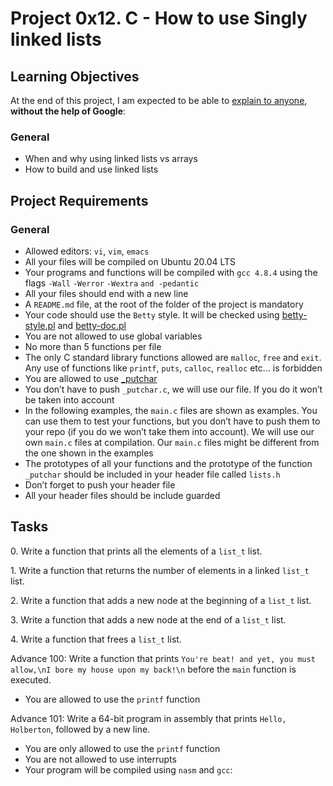 <h1 class="gap">Project 0x12. C - How to use Singly linked lists</h1>

<h2>Learning Objectives</h2>

<p>At the end of this project, I am expected to be able to <a href="/rltoken/8bKyzTFahgtvQf7aftTjPw" title="explain to anyone" target="_blank">explain to anyone</a>, <strong>without the help of Google</strong>:</p>

<h3>General</h3>

<ul>
<li>When and why using linked lists vs arrays</li>
<li>How to build and use linked lists</li>
</ul>

<h2>Project Requirements</h2>

<h3>General</h3>

<ul>
<li>Allowed editors: <code>vi</code>, <code>vim</code>, <code>emacs</code></li>
<li>All your files will be compiled on Ubuntu 20.04 LTS</li>
<li>Your programs and functions will be compiled with <code>gcc 4.8.4</code> using the flags <code>-Wall</code> <code>-Werror</code> <code>-Wextra</code> <code>and -pedantic</code></li>
<li>All your files should end with a new line</li>
<li>A <code>README.md</code> file, at the root of the folder of the project is mandatory</li>
<li>Your code should use the <code>Betty</code> style. It will be checked using <a href="https://github.com/holbertonschool/Betty/blob/master/betty-style.pl" title="betty-style.pl" target="_blank">betty-style.pl</a> and <a href="https://github.com/holbertonschool/Betty/blob/master/betty-doc.pl" title="betty-doc.pl" target="_blank">betty-doc.pl</a></li>
<li>You are not allowed to use global variables</li>
<li>No more than 5 functions per file</li>
<li>The only C standard library functions allowed are <code>malloc</code>, <code>free</code> and <code>exit</code>. Any use of functions like <code>printf</code>, <code>puts</code>, <code>calloc</code>, <code>realloc</code> etc&hellip; is forbidden</li>
<li>You are allowed to use <a href="https://github.com/holbertonschool/_putchar.c/blob/master/_putchar.c" title="_putchar" target="_blank">_putchar</a></li>
<li>You don&rsquo;t have to push <code>_putchar.c</code>, we will use our file. If you do it won&rsquo;t be taken into account</li>
<li>In the following examples, the <code>main.c</code> files are shown as examples. You can use them to test your functions, but you don&rsquo;t have to push them to your repo (if you do we won&rsquo;t take them into account). We will use our own <code>main.c</code> files at compilation. Our <code>main.c</code> files might be different from the one shown in the examples</li>
<li>The prototypes of all your functions and the prototype of the function <code>_putchar</code> should be included in your header file called <code>lists.h</code></li>
<li>Don&rsquo;t forget to push your header file</li>
<li>All your header files should be include guarded</li>
</ul>

<h2 class="gap">Tasks</h2>

<p>0. Write a function that prints all the elements of a <code>list_t</code> list.</p>

<p>1. Write a function that returns the number of elements in a linked <code>list_t</code> list.</p>

<p>2. Write a function that adds a new node at the beginning of a <code>list_t</code> list.</p>

<p>3. Write a function that adds a new node at the end of a <code>list_t</code> list.</p>

<p>4. Write a function that frees a <code>list_t</code> list.</p>

<p>Advance 100: Write a function that prints <code>You&#39;re beat! and yet, you must allow,\nI bore my house upon my back!\n</code> before the <code>main</code> function is executed.</p>
<ul>
<li>You are allowed to use the <code>printf</code> function</li>
</ul>

<p> Advance 101: Write a 64-bit program in assembly that prints <code>Hello, Holberton</code>, followed by a new line.</p>
<ul>
<li>You are only allowed to use the <code>printf</code> function</li>
<li>You are not allowed to use interrupts</li>
<li>Your program will be compiled using <code>nasm</code> and <code>gcc</code>:</li>
</ul>
